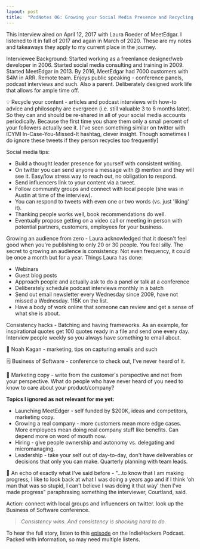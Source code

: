```yaml
---
layout: post
title:  "PodNotes 06: Growing your Social Media Presence and Recycling Content (IH#10)"
---
```


This interview aired on April 12, 2017 with Laura Roeder of MeetEdgar. I listened to it in fall of 2017 and again in March of 2020. These are my notes and takeaways they apply to my current place in the journey.

Interviewee Background: Started working as a freenlance designer/web developer in 2006. Started social media consulting and training in 2009. Started MeetEdgar in 2013. By 2016, MeetEdgar had 7000 customers with $4M in ARR. Remote team. Enjoys public speaking - conference panels, podcast interviews and such. Also a parent. Deliberately designed work life that allows for ample time off. 

💡 Recycle your content - articles and podcast interviews with how-to advice and philosophy are evergreen (i.e. still valuable 3 to 6 months later). So they can and should be re-shared in all of your social media accounts periodically. Because the first time you share them only a small percent of your followers actually see it. \[I've seen something similar on twitter with ICYMI In-Case-You-Missed-It hashtag, clever insight. Though sometimes I do ignore these tweets if they person recycles too frequently\]

Social media tips:

* Build a thought leader presence for yourself with consistent writing.
* On twitter you can send anyone a message with @ mention and they will see it. Easy/low stress way to reach out, no obligation to respond.
* Send influencers link to your content via a tweet.
* Follow community groups and connect with local people (she was in Austin at time of the interview).
* You can respond to tweets with even one or two words (vs. just 'liking' it).
* Thanking people works well, book recommendations do well.
* Eventually propose getting on a video call or meeting in person with potential partners, customers, employees for your business.

Growing an audience from zero - Laura acknowledged that it doesn't feel good when you're publishing to only 20 or 30 people. You feel silly. The secret to growing an audience is consistency. Not even frequency, it could be once a month but for a year. Things Laura has done:

* Webinars
* Guest blog posts
* Approach people and actually ask to do a panel or talk at a conference
* Deliberately schedule podcast interviews monthly in a batch
* Send out email newsletter every Wednesday since 2009, have not missed a Wednesday. 115K on the list.
* Have a body of work online that someone can review and get a sense of what she is about.

Consistency hacks - Batching and having frameworks. As an example, for inspirational quotes get 100 quotes ready in a file and send one every day. Interview people weekly so you always have something to email about.

👨 Noah Kagan - marketing, tips on capturing emails and such

🗒 Business of Software - conference to check out, I've never heard of it.

💎 Marketing copy - write from the customer's perspective and not from your perspective. What do people who have never heard of you need to know to care about your product/company? 

**Topics I ignored as not relevant for me yet:**

* Launching MeetEdger - self funded by $200K, ideas and competitors, marketing copy. 
* Growing a real company - more customers mean more edge cases. More employees mean doing real company stuff like benefits. Can depend more on word of mouth now.
* Hiring - give people ownership and autonomy vs. delegating and micromanaging.
* Leadership - take your self out of day-to-day, don't have deliverables or decisions that only you can make. Quarterly planning with team leads.

👀 An echo of exactly what I've said before - "...to know that I am making progress, I like to look back at what I was doing a years ago and if I think 'oh man that was so stupid, I can't believe I was doing it that way' then I've made progress" paraphrasing something the interviewer, Courtland, said.

Action: connect with local groups and influencers on twitter. look up the Business of Software conference.

> _Consistency wins. And consistency is shocking hard to do._

To hear the full story, listen to this [episode](https://www.indiehackers.com/podcast/010-laura-roeder-of-meetedgar) on the IndieHackers Podcast. Packed with information, so may need multiple listens.